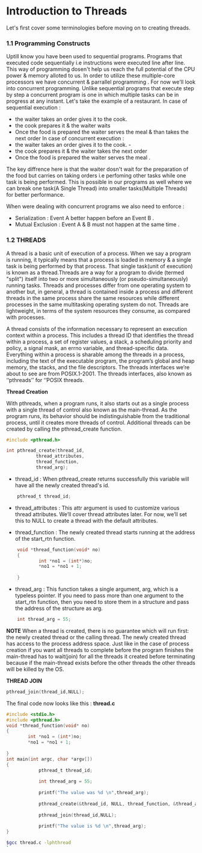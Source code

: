 # Introduction to Threads
Let's first cover some terminologies before moving on to creating threads.
### 1.1 Programming Constructs
Uptill know you have been used to sequential programs. Programs that executed code sequentially i.e instructions were executed line after line.
This way of programming dosen't help us reach the full potential of the CPU power & memory alloted to us. 
In order to utilize these multiple-core processors we have concurrent & parrallel programming . For now we'll look into concurrent programming.
Unlike sequential programs that execute step by step a concurrent program is one in which multiple tasks can be in progress at any instant.
Let's take the example of a restaurant. 
In case of sequential execution : 
- the waiter takes an order gives it to the cook. 
- the cook prepares it & the waiter waits 
- Once the food is prepared the waiter serves the meal & than takes the next order
In case of concurrent execution : 
- the waiter takes an order gives it to the cook. - 
- the cook prepares it & the waiter takes the next order
- Once the food is prepared the waiter serves the meal .

The key diffrence here is that the waiter dosn't wait for the preparation of the food but carries on taking orders i.e perfoming other tasks while one task is being performed. This is possible in our programs as well where we can break one task(A Single Thread) into smaller tasks(Multiple Threads) for better performance.
  
When were dealing with concurrent programs we also need to enforce : 
- Serialization 	: Event A better happen before an Event B .
- Mutual Exclusion 	: Event A & B must not happen at the same time .

### 1.2 THREADS
A thread is a basic unit of execution of a process. When we say a program is running, it typically means that a process is loaded in memory & a single task is being performed by that process. That single task(unit of execution) is known as a thread.Threads are a way for a program to divide (termed "split") itself into two or more simultaneously (or pseudo-simultaneously) running tasks.
Threads and processes differ from one operating system to another but, in general, a thread is contained inside a process and different threads in the same process share the same resources while different processes in the same multitasking operating system do not. Threads are lightweight, in terms of the system resources they consume, as compared with processes.

A thread consists of the information necessary to represent an execution context
within a process. This includes a thread ID that identifies the thread within a process, a
set of register values, a stack, a scheduling priority and policy, a signal mask, an errno
variable, and thread-specific data. 
Everything within a process is sharable among the threads in a process, including the text of the executable
program, the program’s global and heap memory, the stacks, and the file descriptors.
The threads interfaces we’re about to see are from POSIX.1-2001. The threads interfaces, also known as ‘‘pthreads’’ for ‘‘POSIX threads. 


**Thread Creation**

With pthreads, when a program runs, it also starts out as a single
process with a single thread of control also known as the main-thread. As the program runs, its behavior should be
indistinguishable from the traditional process, until it creates more threads of control.
Additional threads can be created by calling the pthread_create function.

```c
#include <pthread.h>

int pthread_create(thread_id,
		   thread_attributes,
		   thread_function, 
		   thread_arg);

```
- thread_id		: When pthread_create returns successfully this variable will have all the newly created thread's 			    id.
```c
	pthread_t thread_id;
```
- thread_attributes	: This attr argument is used to customize various thread attributes. We’ll cover thread attributes 			     later. For now, we’ll set this to NULL to create a thread with the default attributes.

- thread_function 	: The newly created thread starts running at the address of the start_rtn function. 
```c
	void *thread_function(void* no)
	{
        	int *no1 = (int*)no;
        	*no1 = *no1 + 1;
        
	}
```
- thread_arg		: This function takes a single argument, arg, which is a typeless pointer. If you need to
			  pass more than one argument to the start_rtn function, then you need to store them in a
			  structure and pass the address of the structure as arg.
```c
	int thread_arg = 55;
```
**NOTE**
When a thread is created, there is no guarantee which will run first: the newly
created thread or the calling thread. The newly created thread has access to the process
address space.
Just like in the case of process creation if you want all threads to complete before the program finishes the main-thread has to wait(join) for all the threads it created before terminating because if the main-thread exists before the other threads the other threads will be killed by the OS. 

**THREAD JOIN**
```c
pthread_join(thread_id,NULL);
```
The final code now looks like this : 
**thread.c**
```c
#include <stdio.h>
#include <pthread.h>
void *thread_function(void* no)
{
        int *no1 = (int*)no;
        *no1 = *no1 + 1;
        
}
int main(int argc, char *argv[])
{
            pthread_t thread_id;
            
            int thread_arg = 55;
            
            printf("The value was %d \n",thread_arg);
            
            pthread_create(&thread_id, NULL, thread_function, &thread_arg);
            
            pthread_join(thread_id,NULL);
            
            printf("The value is %d \n",thread_arg);
}
```
```bash
$gcc thread.c -lphthread
`



